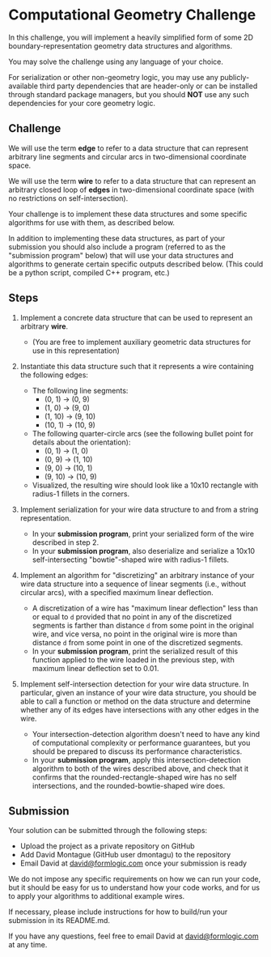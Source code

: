 # Computational Geometry Challenge

In this challenge, you will implement a heavily simplified form of some 2D
boundary-representation geometry data structures and algorithms. 

You may solve the challenge using any language of your choice.

For serialization or other non-geometry logic, you may use any publicly-available third
party dependencies that are header-only or can be installed through standard package managers,
but you should **NOT** use any such dependencies for your core geometry logic.

## Challenge

We will use the term **edge** to refer to a data structure that can represent arbitrary line segments
and circular arcs in two-dimensional coordinate space.

We will use the term **wire** to refer to a data structure that can represent an arbitrary closed loop of
**edges** in two-dimensional coordinate space (with no restrictions on self-intersection). 

Your challenge is to implement these data structures and some specific algorithms for use with them,
as described below.

In addition to implementing these data structures, as part of your submission you should
also include a program (referred to as the "submission program" below) that will use your
data structures and algorithms to generate certain specific outputs described below.
(This could be a python script, compiled C++ program, etc.)

## Steps

1. Implement a concrete data structure that can be used to represent an arbitrary **wire**.

    * (You are free to implement auxiliary geometric data structures for use in this representation)

2. Instantiate this data structure such that it represents a wire containing the following edges:
    
    * The following line segments:
        * (0, 1) -> (0, 9)
        * (1, 0) -> (9, 0)
        * (1, 10) -> (9, 10)
        * (10, 1) -> (10, 9)
    * The following quarter-circle arcs (see the following bullet point for details about the orientation):
        * (0, 1) -> (1, 0)
        * (0, 9) -> (1, 10)
        * (9, 0) -> (10, 1)
        * (9, 10) -> (10, 9)
    * Visualized, the resulting wire should look like a 10x10 rectangle with radius-1 fillets in the corners.

3. Implement serialization for your wire data structure to and from a string representation.

    * In your **submission program**, print your serialized form of the wire described in step 2.
    * In your **submission program**, also deserialize and serialize a 10x10 self-intersecting
    "bowtie"-shaped wire with radius-1 fillets.

4. Implement an algorithm for "discretizing" an arbitrary instance of your wire data structure
into a sequence of linear segments (i.e., without circular arcs), with a specified maximum linear deflection.

    * A discretization of a wire has "maximum linear deflection" less than or equal to `d` provided that
     no point in any of the discretized segments is farther than distance `d` from some point in the
     original wire, and vice versa, no point in the original wire is more than distance `d` from some point
     in one of the discretized segments.
    * In your **submission program**, print the serialized result of this function applied to the
    wire loaded in the previous step, with maximum linear deflection set to 0.01.

5. Implement self-intersection detection for your wire data structure. In particular,
given an instance of your wire data structure, you should be able to call a function or method
on the data structure and determine whether any of its edges have intersections with any
other edges in the wire.

    * Your intersection-detection algorithm doesn't need to have any kind of computational complexity
    or performance guarantees, but you should be prepared to discuss its performance characteristics.
    * In your **submission program**, apply this intersection-detection algorithm to both of the wires
    described above, and check that it confirms that the rounded-rectangle-shaped wire has no self
    intersections, and the rounded-bowtie-shaped wire does.  

## Submission

Your solution can be submitted through the following steps:

* Upload the project as a private repository on GitHub
* Add David Montague (GitHub user dmontagu) to the repository
* Email David at david@formlogic.com once your submission is ready

We do not impose any specific requirements on how we can run your code, but it should be easy
for us to understand how your code works, and for us to apply your algorithms to additional
example wires.

If necessary, please include instructions for how to build/run your submission in its README.md.

If you have any questions, feel free to email David at david@formlogic.com at any time.